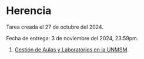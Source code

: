 # Herencia

Tarea creada el 27 de octubre del 2024.

Fecha de entrega: 3 de noviembre del 2024, 23:59pm.

1. [Gestión de Aulas y Laboratorios en la UNMSM](/ejercicios/06_herencia/aulas_y_laboratorios/).
